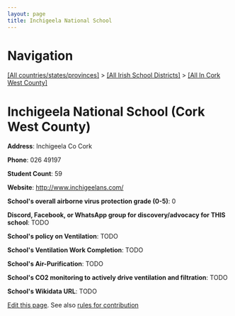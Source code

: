 ```yaml
---
layout: page
title: Inchigeela National School
---
```

# Navigation

[[All countries/states/provinces]](../../..) > [[All Irish School Districts]](../..) > [[All In Cork West County]](..)

# Inchigeela National School (Cork West County)

**Address**: Inchigeela Co Cork

**Phone**: 026 49197

**Student Count**: 59

**Website**: <http://www.inchigeelans.com/>

**School's overall airborne virus protection grade (0-5)**: 0

**Discord, Facebook, or WhatsApp group for discovery/advocacy for THIS school**: TODO

**School's policy on Ventilation**: TODO

**School's Ventilation Work Completion**: TODO

**School's Air-Purification**: TODO

**School's CO2 monitoring to actively drive ventilation and filtration**: TODO

**School's Wikidata URL**: TODO


[Edit this page](https://github.com/ventilate-schools/Ireland/edit/main/./Cork_West_County/Inchigeela_National_School.md). See also [rules for contribution](../../../contribution-rules/)